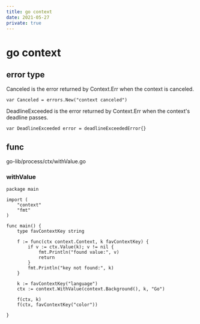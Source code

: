 ```yaml
---
title: go context
date: 2021-05-27
private: true
---
```

# go context

## error type
Canceled is the error returned by Context.Err when the context is canceled.

    var Canceled = errors.New("context canceled")

DeadlineExceeded is the error returned by Context.Err when the context's deadline passes.

    var DeadlineExceeded error = deadlineExceededError{}


## func
go-lib/process/ctx/withValue.go

### withValue
    package main

    import (
        "context"
        "fmt"
    )

    func main() {
        type favContextKey string

        f := func(ctx context.Context, k favContextKey) {
            if v := ctx.Value(k); v != nil {
                fmt.Println("found value:", v)
                return
            }
            fmt.Println("key not found:", k)
        }

        k := favContextKey("language")
        ctx := context.WithValue(context.Background(), k, "Go")

        f(ctx, k)
        f(ctx, favContextKey("color"))

    }